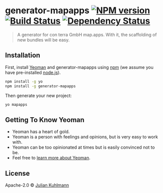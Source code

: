 # generator-mapapps [![NPM version][npm-image]][npm-url] [![Build Status][travis-image]][travis-url] [![Dependency Status][daviddm-image]][daviddm-url]
> A generator for con terra GmbH map.apps. With it, the scaffolding of new bundles will be easy.

## Installation

First, install [Yeoman](http://yeoman.io) and generator-mapapps using [npm](https://www.npmjs.com/) (we assume you have pre-installed [node.js](https://nodejs.org/)).

```bash
npm install -g yo
npm install -g generator-mapapps
```

Then generate your new project:

```bash
yo mapapps
```

## Getting To Know Yeoman

 * Yeoman has a heart of gold.
 * Yeoman is a person with feelings and opinions, but is very easy to work with.
 * Yeoman can be too opinionated at times but is easily convinced not to be.
 * Feel free to [learn more about Yeoman](http://yeoman.io/).

## License

Apache-2.0 © [Julian Kuhlmann]()


[npm-image]: https://badge.fury.io/js/generator-mapapps.svg
[npm-url]: https://npmjs.org/package/generator-mapapps
[travis-image]: https://travis-ci.org/julkuh/generator-mapapps.svg?branch=master
[travis-url]: https://travis-ci.org/julkuh/generator-mapapps
[daviddm-image]: https://david-dm.org/julkuh/generator-mapapps.svg?theme=shields.io
[daviddm-url]: https://david-dm.org/julkuh/generator-mapapps
